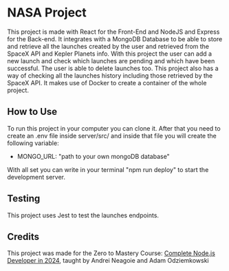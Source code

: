 # NASA Project

This project is made with React for the Front-End and NodeJS and Express for the Back-end. It integrates with a MongoDB Database to be able to store and retrieve all the launches created by the user and retrieved from the SpaceX API and Kepler Planets info. With this project the user can add a new launch and check which launches are pending and which have been successful. The user is able to delete launches too. This project also has a way of checking all the launches history including those retrieved by the SpaceX API. It makes use of Docker to create a container of the whole project.

## How to Use

To run this project in your computer you can clone it. After that you need to create an .env file inside server/src/ and inside that file you will create the following variable:
- MONGO_URL: "path to your own mongoDB database"

With all set you can write in your terminal "npm run deploy" to start the development server.

## Testing

This project uses Jest to test the launches endpoints.

## Credits

This project was made for the Zero to Mastery Course: [Complete Node.js Developer in 2024](https://zerotomastery.io/courses/learn-node-js/), taught by Andrei Neagoie and Adam Odziemkowski
